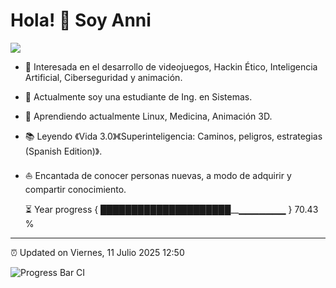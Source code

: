 # Hola! 👋 Soy Anni

![](https://github.com/halfrost/halfrost/blob/master/icons/header_1.png)    

* 🧐   Interesada en el desarrollo de videojuegos, Hackin Ético, Inteligencia Artificial, Ciberseguridad y animación.
*  💼  Actualmente soy una estudiante de Ing. en Sistemas.
* 🌱   Aprendiendo actualmente Linux, Medicina, Animación 3D.
* 📚   Leyendo 《Vida 3.0》《Superinteligencia: Caminos, peligros, estrategias (Spanish Edition)》.
* ⛵   Encantada de conocer personas nuevas, a modo de adquirir y compartir conocimiento.

  ⏳ Year progress { █████████████████████__▁▁▁▁▁▁▁ } 70.43 %

---

⏰ Updated on Viernes, 11 Julio 2025 12:50 

![Progress Bar CI](https://github.com/liununu/liununu/workflows/Progress%20Bar%20CI/badge.svg)
